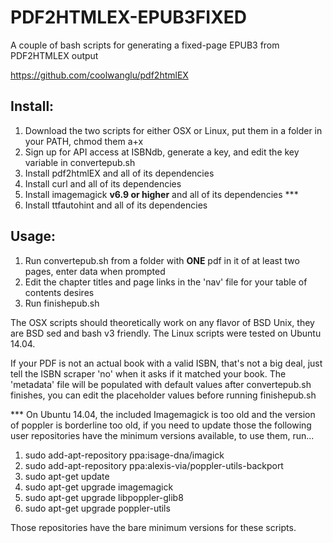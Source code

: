 # PDF2HTMLEX-EPUB3FIXED
A couple of bash scripts for generating a fixed-page EPUB3 from PDF2HTMLEX output

https://github.com/coolwanglu/pdf2htmlEX

## Install:

1. Download the two scripts for either OSX or Linux, put them in a folder in your PATH, chmod them  a+x
2. Sign up for API access at ISBNdb, generate a key, and edit the key variable in convertepub.sh
3. Install pdf2htmlEX and all of its dependencies
4. Install curl and all of its dependencies
5. Install imagemagick **v6.9 or higher** and all of its dependencies ***
6. Install ttfautohint and all of its dependencies

## Usage:

1. Run convertepub.sh from a folder with **ONE** pdf in it of at least two pages, enter data when prompted
2. Edit the chapter titles and page links in the 'nav' file for your table of contents desires
3. Run finishepub.sh

The OSX scripts should theoretically work on any flavor of BSD Unix, they are BSD sed and bash v3 friendly.  The Linux scripts were tested on Ubuntu 14.04.  

If your PDF is not an actual book with a valid ISBN, that's not a big deal, just tell the ISBN scraper 'no' when it asks if it matched your book.  The 'metadata' file will be populated with default values after convertepub.sh finishes, you can edit the placeholder values before running finishepub.sh

*** On Ubuntu 14.04, the included Imagemagick is too old and the version of poppler is borderline too old, if you need to update those the following user repositories have the minimum versions available, to use them, run...

1. sudo add-apt-repository ppa:isage-dna/imagick
2. sudo add-apt-repository ppa:alexis-via/poppler-utils-backport
3. sudo apt-get update
4. sudo apt-get upgrade imagemagick
5. sudo apt-get upgrade libpoppler-glib8
6. sudo apt-get upgrade poppler-utils

Those repositories have the bare minimum versions for these scripts.


